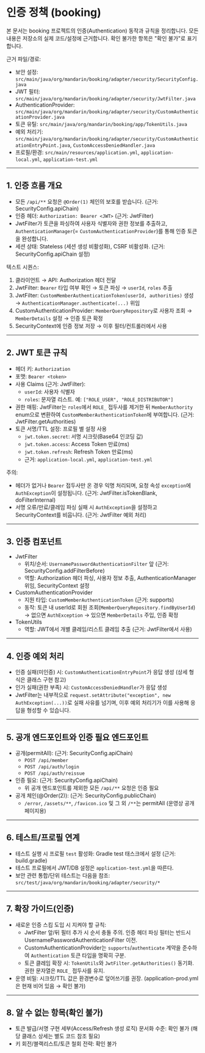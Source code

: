 # 인증 정책 (booking)

본 문서는 booking 프로젝트의 인증(Authentication) 동작과 규칙을 정리합니다. 모든 내용은 저장소의 실제 코드/설정에 근거합니다. 확인 불가한 항목은 "확인 불가"로 표기합니다.

근거 파일/경로:

- 보안 설정: `src/main/java/org/mandarin/booking/adapter/security/SecurityConfig.java`
- JWT 필터: `src/main/java/org/mandarin/booking/adapter/security/JwtFilter.java`
- AuthenticationProvider: `src/main/java/org/mandarin/booking/adapter/security/CustomAuthenticationProvider.java`
- 토큰 유틸: `src/main/java/org/mandarin/booking/app/TokenUtils.java`
- 예외 처리기: `src/main/java/org/mandarin/booking/adapter/security/CustomAuthenticationEntryPoint.java`,
  `CustomAccessDeniedHandler.java`
- 프로필/환경: `src/main/resources/application.yml`, `application-local.yml`, `application-test.yml`

---

## 1. 인증 흐름 개요

- 모든 `/api/**` 요청은 `@Order(1)` 체인의 보호를 받습니다. (근거: SecurityConfig.apiChain)
- 인증 헤더: `Authorization: Bearer <JWT>` (근거: JwtFilter)
- JwtFilter가 토큰을 파싱하여 사용자 식별자와 권한 정보를 추출하고, `AuthenticationManager`(= `CustomAuthenticationProvider`)를 통해 인증 토큰을 완성합니다.
- 세션 상태: Stateless (세션 생성 비활성화), CSRF 비활성화. (근거: SecurityConfig.apiChain 설정)

텍스트 시퀀스:

1) 클라이언트 → API: Authorization 헤더 전달
2) JwtFilter: `Bearer` 타입 여부 확인 → 토큰 파싱 → `userId`, `roles` 추출
3) JwtFilter: `CustomMemberAuthenticationToken(userId, authorities)` 생성 → `AuthenticationManager.authenticate(...)` 위임
4) CustomAuthenticationProvider: `MemberQueryRepository`로 사용자 조회 → `MemberDetails` 설정 → 인증 토큰 확정
5) SecurityContext에 인증 정보 저장 → 이후 필터/컨트롤러에서 사용

---

## 2. JWT 토큰 규칙

- 헤더 키: `Authorization`
- 포맷: `Bearer <token>`
- 사용 Claims (근거: JwtFilter):
  - `userId`: 사용자 식별자
  - `roles`: 문자열 리스트. 예: `["ROLE_USER", "ROLE_DISTRIBUTOR"]`
- 권한 매핑: JwtFilter는 `roles`에서 `ROLE_` 접두사를 제거한 뒤 `MemberAuthority` enum으로 변환하여 `CustomMemberAuthenticationToken`에
  부여합니다. (근거: JwtFilter.getAuthorities)
- 토큰 서명/TTL 설정: 프로필 별 설정 사용
  - `jwt.token.secret`: 서명 시크릿(Base64 인코딩 값)
  - `jwt.token.access`: Access Token 만료(ms)
  - `jwt.token.refresh`: Refresh Token 만료(ms)
  - 근거: `application-local.yml`, `application-test.yml`

주의:

- 헤더가 없거나 `Bearer` 접두사만 온 경우 익명 처리되며, 요청 속성 `exception`에 `AuthException`이 설정됩니다. (근거: JwtFilter.isTokenBlank,
  doFilterInternal)
- 서명 오류/만료/클레임 파싱 실패 시 `AuthException`을 설정하고 SecurityContext를 비웁니다. (근거: JwtFilter 예외 처리)

---

## 3. 인증 컴포넌트

- JwtFilter
  - 위치/순서: `UsernamePasswordAuthenticationFilter` 앞 (근거: SecurityConfig.addFilterBefore)
  - 역할: Authorization 헤더 파싱, 사용자 정보 추출, AuthenticationManager 위임, SecurityContext 설정
- CustomAuthenticationProvider
  - 지원 타입: `CustomMemberAuthenticationToken` (근거: supports)
  - 동작: 토큰 내 userId로 회원 조회(`MemberQueryRepository.findByUserId`) → 없으면 `AuthException` → 있으면 `MemberDetails` 주입, 인증 확정
- TokenUtils
  - 역할: JWT에서 개별 클레임/리스트 클레임 추출 (근거: JwtFilter에서 사용)

---

## 4. 인증 예외 처리

- 인증 실패(미인증) 시: `CustomAuthenticationEntryPoint`가 응답 생성 (상세 형식은 클래스 구현 참고)
- 인가 실패(권한 부족) 시: `CustomAccessDeniedHandler`가 응답 생성
- JwtFilter는 내부적으로 `request.setAttribute("exception", new AuthException(...))`로 실패 사유를 넘기며, 이후 예외 처리기가 이를 사용해 응답을 형성할 수
  있습니다.

---

## 5. 공개 엔드포인트와 인증 필요 엔드포인트

- 공개(permitAll): (근거: SecurityConfig.apiChain)
  - `POST /api/member`
  - `POST /api/auth/login`
  - `POST /api/auth/reissue`
- 인증 필요: (근거: SecurityConfig.apiChain)
  - 위 공개 엔드포인트를 제외한 모든 `/api/**` 요청은 인증 필요
- 공개 체인(@Order(2)): (근거: SecurityConfig.publicChain)
  - `/error`, `/assets/**`, `/favicon.ico` 및 그 외 `/**`는 permitAll (운영상 공개 페이지용)

---

## 6. 테스트/프로필 연계

- 테스트 실행 시 프로필 `test` 활성화: Gradle test 태스크에서 설정 (근거: build.gradle)
- 테스트 프로필에서 JWT/DB 설정은 `application-test.yml`을 따른다.
- 보안 관련 통합/단위 테스트는 다음을 참조: `src/test/java/org/mandarin/booking/adapter/security/*`

---

## 7. 확장 가이드(인증)

- 새로운 인증 스킴 도입 시 지켜야 할 규칙:
  - JwtFilter 앞/뒤 필터 추가 시 순서 충돌 주의. 인증 헤더 파싱 필터는 반드시 UsernamePasswordAuthenticationFilter 이전.
  - CustomAuthenticationProvider는 `supports`/`authenticate` 계약을 준수하여 `Authentication` 토큰 타입을 명확히 구분.
  - 토큰 클레임 확장 시: `TokenUtils`와 `JwtFilter.getAuthorities()` 동기화. 권한 문자열은 `ROLE_` 접두사를 유지.
- 운영 비밀: 시크릿/TTL 값은 환경변수로 덮어쓰기를 권장. (application-prod.yml은 현재 비어 있음 → 확인 불가)

---

## 8. 알 수 없는 항목(확인 불가)

- 토큰 발급/서명 구현 세부(Access/Refresh 생성 로직) 문서화 수준: 확인 불가 (해당 클래스 상세는 별도 코드 참조 필요)
- 키 회전/블랙리스트/토큰 철회 전략: 확인 불가

